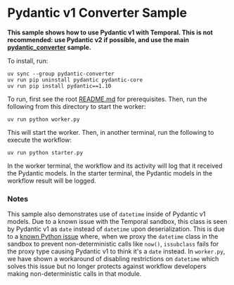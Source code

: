# Pydantic v1 Converter Sample

**This sample shows how to use Pydantic v1 with Temporal. This is not recommended: use Pydantic v2 if possible, and use the
main [pydantic_converter](../pydantic_converter/README.md) sample.**

To install, run:

    uv sync --group pydantic-converter
    uv run pip uninstall pydantic pydantic-core
    uv run pip install pydantic==1.10

To run, first see the root [README.md](../README.md) for prerequisites. Then, run the following from this directory to start the
worker:

    uv run python worker.py

This will start the worker. Then, in another terminal, run the following to execute the workflow:

    uv run python starter.py

In the worker terminal, the workflow and its activity will log that it received the Pydantic models. In the starter
terminal, the Pydantic models in the workflow result will be logged.

### Notes

This sample also demonstrates use of `datetime` inside of Pydantic v1 models. Due to a known issue with the Temporal
sandbox, this class is seen by Pydantic v1 as `date` instead of `datetime` upon deserialization. This is due to a
[known Python issue](https://github.com/python/cpython/issues/89010) where, when we proxy the `datetime` class in the
sandbox to prevent non-deterministic calls like `now()`, `issubclass` fails for the proxy type causing Pydantic v1 to think
it's a `date` instead. In `worker.py`, we have shown a workaround of disabling restrictions on `datetime` which solves
this issue but no longer protects against workflow developers making non-deterministic calls in that module.